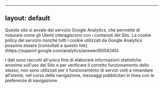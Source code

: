 ------
layout: default
---
<section>
Questo sito si avvale del servizio Google Analytics, che permette di misurare come gli Utenti interagiscono con i contenuti del Sito. La cookie policy del servizio nonché tutti i cookie utilizzati da Google Analytics possono essere [consultati a questo link](https://support.google.com/analytics/answer/6004245).

I dati sono raccolti all'unico fine di elaborare informazioni statistiche anonime sull'uso del Sito e per verificare il corretto funzionamento dello stesso; non sono utilizzati per il funzionamento di servizi volti a rimandare all’utente, nel corso della navigazione, messaggi pubblicitari in linea con le preferenze di navigazione.
</section>
